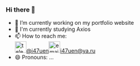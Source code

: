 ### Hi there 👋

- 🔭 I’m currently working on my portfolio website
- 🌱 I'm currently studying Axios
- 📫 How to reach me: <br/><a href="#" target="_blank"><img src="https://www.flaticon.com/svg/static/icons/svg/2111/2111646.svg" alt="telegram" width="30">@i47uen</a><a href="mailto:i47uen@ya.ru" target="_blank"><img src="https://www.flaticon.com/svg/static/icons/svg/552/552486.svg" alt="email" width="30">i47uen@ya.ru</a>
- 😄 Pronouns: ...


